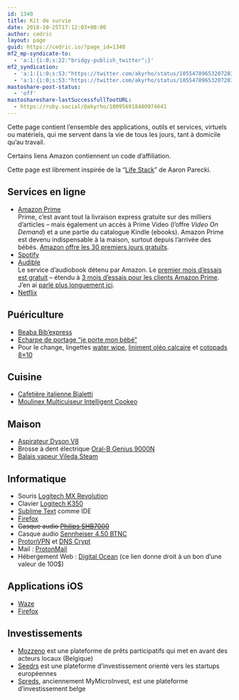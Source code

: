 ```yaml
---
id: 1340
title: Kit de survie
date: 2018-10-25T17:12:03+00:00
author: cedric
layout: page
guid: https://cedric.io/?page_id=1340
mf2_mp-syndicate-to:
  - 'a:1:{i:0;s:22:"bridgy-publish_twitter";}'
mf2_syndication:
  - 'a:1:{i:0;s:53:"https://twitter.com/akyrho/status/1055478965320720385";}'
  - 'a:1:{i:0;s:53:"https://twitter.com/akyrho/status/1055478965320720385";}'
mastoshare-post-status:
  - 'off'
mastoshareshare-lastSuccessfullTootURL:
  - https://ruby.social/@akyrho/100956918480974641
---
```

Cette page contient l’ensemble des applications, outils et services, virtuels ou matériels, qui me servent dans la vie de tous les jours, tant à domicile qu’au travail.

Certains liens Amazon contiennent un code d’affiliation.

Cette page est librement inspirée de la “[Life Stack](https://aaronparecki.com/life-stack/)” de Aaron Parecki.

## Services en ligne

  * [Amazon Prime](https://www.amazon.fr/prime?tag=cedricio-21)  
    Prime, c&rsquo;est avant tout la livraison express gratuite sur des milliers d&rsquo;articles &#8211; mais également un accès à Prime Video (l&rsquo;offre _Video On Demand_) et a une partie du catalogue Kindle (ebooks). Amazon Prime est devenu indispensable à la maison, surtout depuis l&rsquo;arrivée des bébés. [Amazon offre les 30 premiers jours gratuits](https://www.amazon.fr/prime?tag=cedricio-21).
  * [Spotify](https://www.spotify.com/fr/)
  * [Audible](https://www.amazon.fr/dp/B01AUIE0CK?tag=cedricio-21)  
    Le service d&rsquo;audiobook détenu par Amazon. Le [premier mois d&rsquo;essais est gratuit](https://www.amazon.fr/dp/B01AUIE0CK?tag=cedricio-21) &#8211; étendu à [3 mois d&rsquo;essais pour les clients Amazon Prime](https://www.amazon.fr/dp/B01DPWQ20Q?tag=cedricio-21). J&rsquo;en ai [parlé plus longuement ici](https://cedric.io/2018/10/01/jai-decouvert-les-audiobooks/).
  * [Netflix](https://www.netflix.com/be-fr/)

## Puériculture

  * [Beaba Bib’express](https://www.amazon.fr/B%C3%89ABA-Pr%C3%A9parateur-Biberon-Instantan%C3%A9-BibExpresso/dp/B01BMVPFO6/ref=as_sl_pc_qf_sp_asin_til?tag=cedricio-21&linkCode=w00&linkId=0a93d3281496707e66afe18620fd9d43&creativeASIN=B01BMVPFO6)
  * [Echarpe de portage “je porte mon bébé”](https://www.amazon.fr/gp/product/B00ILY9O5Y/ref=as_li_qf_asin_il_tl?ie=UTF8&tag=cedricio-21&creative=6746&linkCode=as2&creativeASIN=B00ILY9O5Y&linkId=df1083e2d32d0efb9841d888bdc9b5bd)
  * Pour le change, lingettes [water wipe](https://amzn.to/2RfO9gi), [liniment oléo calcaire](https://amzn.to/2ETiBeG) et [cotopads 8&#215;10](https://amzn.to/2Ri86mN)

## Cuisine

  * [Cafetière italienne Bialetti](https://www.amazon.fr/gp/product/B00004RFRU/ref=as_li_qf_asin_il_tl?ie=UTF8&tag=cedricio-21&creative=6746&linkCode=as2&creativeASIN=B00004RFRU&linkId=eae08de471325afc0997fefef9832032)
  * [Moulinex Multicuiseur Intelligent Cookeo](https://amzn.to/2DQdFa4)

## Maison

  * [Aspirateur Dyson V8](https://www.amazon.fr/gp/product/B073ZL5VDK/ref=as_li_qf_asin_il_tl?ie=UTF8&tag=cedricio-21&creative=6746&linkCode=as2&creativeASIN=B073ZL5VDK&linkId=e5ed411644fbc6cc4b761c7af638fec0)
  * Brosse à dent électrique [Oral-B Genius 9000N](https://www.amazon.fr/gp/product/B01EON1IEA/ref=as_li_qf_asin_il_tl?ie=UTF8&tag=cedricio-21&creative=6746&linkCode=as2&creativeASIN=B01EON1IEA&linkId=9795e7188ee0f9065e0f3097dd32a131)
  * [Balais vapeur Vileda Steam](https://amzn.to/2OxuP0v)

## Informatique

  * Souris [Logitech MX Revolution](https://www.amazon.fr/gp/product/B071KZS3MF/ref=as_li_qf_asin_il_tl?ie=UTF8&tag=cedricio-21&creative=6746&linkCode=as2&creativeASIN=B071KZS3MF&linkId=874deb65e07363a274cde0d96c74dec5)
  * Clavier [Logitech K350](https://www.amazon.fr/gp/product/B00A7Q1R90/ref=as_li_qf_asin_il_tl?ie=UTF8&tag=cedricio-21&creative=6746&linkCode=as2&creativeASIN=B00A7Q1R90&linkId=a5bac9971a15586c1d945d5f562a530d)
  * [Sublime Text](http://www.sublimetext.com/) comme IDE
  * [Firefox](https://www.mozilla.org/fr/firefox/)
  * <del>Casque audio <a href="https://amzn.to/2AqreJt">Philips SHB7000</a></del>
  * Casque audio [Sennheiser 4.50 BTNC](https://amzn.to/2Btphg9)
  * [ProtonVPN](https://protonvpn.com/) et [DNS Crypt](https://doc.ubuntu-fr.org/dnscrypt)
  * Mail : [ProtonMail](https://protonmail.com/)
  * Hébergement Web : [Digital Ocean](https://m.do.co/c/442ec6e489c9) (ce lien donne droit à un bon d&rsquo;une valeur de 100$)

## Applications iOS

  * [Waze](https://itunes.apple.com/be/app/navigation-waze-trafic-live/id323229106?l=fr&mt=8)
  * [Firefox](https://itunes.apple.com/us/app/firefox-web-browser/id989804926?mt=8)

## Investissements

  * [Mozzeno](https://www.mozzeno.com/fr/investir?code=8C32D772984E) est une plateforme de prêts participatifs qui met en avant des acteurs locaux (Belgique)
  * [Seedrs](https://www.seedrs.com) est une plateforme d&rsquo;investissement orienté vers les startups européennes
  * [Spreds](https://www.spreds.com), anciennement MyMicroInvest, est une plateforme d&rsquo;investissement belge